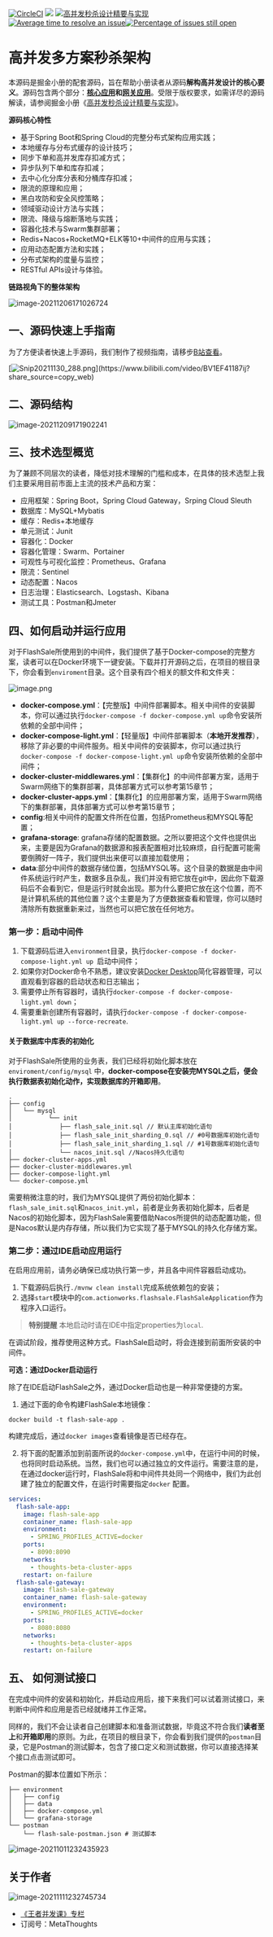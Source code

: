 [![CircleCI](https://circleci.com/gh/ThoughtsBeta/flash-sale/tree/master.svg?style=svg&circle-token=1d98eb40c37d2519d48180e9ed8d9db4e78ff358)](https://circleci.com/gh/ThoughtsBeta/flash-sale/tree/master) [![](https://img.shields.io/badge/JDK-java8-red.svg)]() [![](https://img.shields.io/badge/掘金小册-高并发秒杀的设计精要与实现-blue.svg "高并发秒杀设计精要与实现")](https://juejin.cn/book/7008372989179723787) [![Average time to resolve an issue](http://isitmaintained.com/badge/resolution/ThoughtsBeta/flash-sale.svg)](http://isitmaintained.com/project/ThoughtsBeta/flash-sale "Average time to resolve an issue")[![Percentage of issues still open](http://isitmaintained.com/badge/open/ThoughtsBeta/flash-sale.svg)](http://isitmaintained.com/project/ThoughtsBeta/flash-sale "Percentage of issues still open")

# 高并发多方案秒杀架构

本源码是掘金小册的配套源码，旨在帮助小册读者从源码**解构高并发设计的核心要义**。源码包含两个部分：**[核心应用](https://github.com/ThoughtsBeta/flash-sale)**和**[网关应用](https://github.com/ThoughtsBeta/flash-sale-gateway)**。受限于版权要求，如需详尽的源码解读，请参阅掘金小册《[高并发秒杀设计精要与实现](https://juejin.cn/book/7008372989179723787)》。

**源码核心特性**

* 基于Spring Boot和Spring Cloud的完整分布式架构应用实践；
* 本地缓存与分布式缓存的设计技巧；
* 同步下单和高并发库存扣减方式；
* 异步队列下单和库存扣减；
* 去中心化分库分表和分桶库存扣减；
* 限流的原理和应用；
* 黑白攻防和安全风控策略；
* 领域驱动设计方法与实践；
* 限流、降级与熔断落地与实践；
* 容器化技术与Swarm集群部署；
* Redis+Nacos+RocketMQ+ELK等10+中间件的应用与实践；
* 应用动态配置方法和实践；
* 分布式架构的度量与监控；
* RESTful APIs设计与体验。

**链路视角下的整体架构**

![image-20211206171026724](https://p3-juejin.byteimg.com/tos-cn-i-k3u1fbpfcp/7e32915193c74ce6aaf9ba42d3400487~tplv-k3u1fbpfcp-zoom-1.image)

## 一、源码快速上手指南

为了方便读者快速上手源码，我们制作了视频指南，请移步[B站查看](https://www.bilibili.com/video/BV1EF41187ij?share_source=copy_web)。

[![Snip20211130_288.png](https://p3-juejin.byteimg.com/tos-cn-i-k3u1fbpfcp/5fed62008afb44b49aaa420f514bda2c~tplv-k3u1fbpfcp-watermark.image?)](https://www.bilibili.com/video/BV1EF41187ij?share_source=copy_web)

## 二、源码结构

![image-20211209171902241](https://writting.oss-cn-beijing.aliyuncs.com/image-20211209171902241.png)

## 三、技术选型概览 

为了兼顾不同层次的读者，降低对技术理解的门槛和成本，在具体的技术选型上我们主要采用目前市面上主流的技术产品和方案：

* 应用框架：Spring Boot，Spring Cloud Gateway，Srping Cloud  Sleuth
* 数据库：MySQL+Mybatis
* 缓存：Redis+本地缓存
* 单元测试：Junit
* 容器化：Docker
* 容器化管理：Swarm、Portainer
* 可观性与可视化监控：Prometheus、Grafana
* 限流：Sentinel
* 动态配置：Nacos
* 日志治理：Elasticsearch、Logstash、Kibana
* 测试工具：Postman和Jmeter

## 四、如何启动并运行应用

对于FlashSale所使用到的中间件，我们提供了基于Docker-compose的完整方案，读者可以在Docker环境下一键安装。下载并打开源码之后，在项目的根目录下，你会看到`enviroment`目录。这个目录有四个相关的额文件和文件夹：

![image.png](https://p9-juejin.byteimg.com/tos-cn-i-k3u1fbpfcp/05af4c0dfd6d487abdeea83a24f94e94~tplv-k3u1fbpfcp-watermark.image?)

* **docker-compose.yml**：【完整版】中间件部署脚本。相关中间件的安装脚本，你可以通过执行`docker-compose -f docker-compose.yml up`命令安装所依赖的全部中间件；
* **docker-compose-light.yml**：【轻量版】中间件部署脚本（**本地开发推荐**），移除了非必要的中间件服务。相关中间件的安装脚本，你可以通过执行`docker-compose -f docker-compose-light.yml up`命令安装所依赖的全部中间件；
* **docker-cluster-middlewares.yml**：【集群化】的中间件部署方案，适用于Swarm网络下的集群部署，具体部署方式可以参考第15章节；
* **docker-cluster-apps.yml**：【集群化】的应用部署方案，适用于Swarm网络下的集群部署，具体部署方式可以参考第15章节；
* **config**:相关中间件的配置文件所在位置，包括Prometheus和MYSQL等配置；
* **grafana-storage**: grafana存储的配置数据。之所以要把这个文件也提供出来，主要是因为Grafana的数据源和报表配置相对比较麻烦，自行配置可能需要倒腾好一阵子，我们提供出来便可以直接加载使用；
* **data**:部分中间件的数据存储位置，包括MYSQL等。这个目录的数据是由中间件系统运行时产生，数据多且杂乱，我们并没有把它放在git中，因此你下载源码后不会看到它，但是运行时就会出现。那为什么要把它放在这个位置，而不是计算机系统的其他位置？这个主要是为了方便数据查看和管理，你可以随时清除所有数据重新来过，当然也可以把它放在任何地方。

### 第一步：启动中间件

1. 下载源码后进入`environment`目录，执行`docker-compose -f docker-compose-light.yml up `启动中间件；
2. 如果你对Docker命令不熟悉，建议安装[Docker Desktop](https://www.docker.com/products/docker-desktop)简化容器管理，可以直观看到容器的启动状态和日志输出；
3. 需要停止所有容器时，请执行`docker-compose -f docker-compose-light.yml down`；
4. 需要重新创建所有容器时，请执行`docker-compose -f docker-compose-light.yml up --force-recreate`.

#### 关于数据库中库表的初始化

对于FlashSale所使用的业务表，我们已经将初始化脚本放在`enviroment/config/mysql`  中，**docker-compose在安装完MYSQL之后，便会执行数据表初始化动作，实现数据库的开箱即用**。

```
.
├── config
│   └── mysql
│   	   └── init
│   	      ├── flash_sale_init.sql // 默认主库初始化语句
│   	      ├── flash_sale_init_sharding_0.sql // #0号数据库初始化语句
│   	      ├── flash_sale_init_sharding_1.sql // #1号数据库初始化语句
│   	      └── nacos_init.sql //Nacos持久化语句
├── docker-cluster-apps.yml
├── docker-cluster-middlewares.yml
├── docker-compose-light.yml
└── docker-compose.yml
```


需要稍微注意的时，我们为MYSQL提供了两份初始化脚本：`flash_sale_init.sql`和`nacos_init.yml`，前者是业务表初始化脚本，后者是Nacos的初始化脚本，因为FlashSale需要借助Nacos所提供的动态配置功能，但是Nacos默认是内存存储，所以我们为它实现了基于MYSQL的持久化存储方案。

### 第二步：通过IDE启动应用运行

在启用应用前，请务必确保已成功执行第一步，并且各中间件容器启动成功。

1. 下载源码后执行`./mvnw clean install`完成系统依赖包的安装；
2. 选择`start`模块中的`com.actionworks.flashsale.FlashSaleApplication`作为程序入口运行。
>**特别提醒**
>本地启动时请在IDE中指定properties为`local`.

在调试阶段，推荐使用这种方式。FlashSale启动时，将会连接到前面所安装的中间件。


**可选：通过Docker启动运行**

除了在IDE启动FlashSale之外，通过Docker启动也是一种非常便捷的方案。

1. 通过下面的命令构建FlashSale本地镜像：

```shell
docker build -t flash-sale-app . 
```

构建完成后，通过`docker images`查看镜像是否已经存在。

2. 将下面的配置添加到前面所说的`docker-compose.yml`中，在运行中间的时候，也将同时启动系统。当然，我们也可以通过独立的文件运行。需要注意的是，在通过docker运行时，FlashSale将和中间件共处同一个网络中，我们为此创建了独立的配置文件，在运行时需要指定`docker` 配置。

```yml
services:
  flash-sale-app:
    image: flash-sale-app
    container_name: flash-sale-app
    environment:
      - SPRING_PROFILES_ACTIVE=docker
    ports:
      - 8090:8090
    networks:
      - thoughts-beta-cluster-apps
    restart: on-failure
  flash-sale-gateway:
    image: flash-sale-gateway
    container_name: flash-sale-gateway
    environment:
      - SPRING_PROFILES_ACTIVE=docker
    ports:
      - 8080:8080
    networks:
      - thoughts-beta-cluster-apps
    restart: on-failure
```

## 五、 如何测试接口

在完成中间件的安装和初始化，并启动应用后，接下来我们可以试着测试接口，来判断中间件和应用是否已经就绪并工作正常。

同样的，我们不会让读者自己创建脚本和准备测试数据，毕竟这不符合我们**读者至上**和**开箱即用**的原则。为此，在项目的根目录下，你会看到我们提供的`postman`目录，它是Postman的测试脚本，包含了接口定义和测试数据，你可以直接选择某个接口点击测试即可。

Postman的脚本位置如下所示：

```shell
├── environment
│   ├── config
│   ├── data
│   ├── docker-compose.yml
│   └── grafana-storage
└── postman
    └── flash-sale-postman.json # 测试脚本
```

![image-20211011232435923](https://p3-juejin.byteimg.com/tos-cn-i-k3u1fbpfcp/6ae8034b52214884b446ca224a6774d2~tplv-k3u1fbpfcp-zoom-1.image)


## 关于作者

![image-20211111232745734](https://p3-juejin.byteimg.com/tos-cn-i-k3u1fbpfcp/87887f3c60044ce1b91e43108ca6ab32~tplv-k3u1fbpfcp-zoom-1.image)

* [《王者并发课》专栏](https://juejin.cn/column/6963590682602635294)
* 订阅号：MetaThoughts


